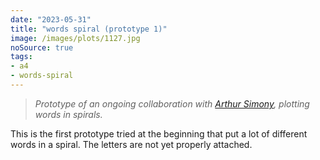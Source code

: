 ```yaml
---
date: "2023-05-31"
title: "words spiral (prototype 1)"
image: /images/plots/1127.jpg
noSource: true
tags:
- a4
- words-spiral
---
```


> *Prototype of an ongoing collaboration with [Arthur Simony](https://www.instagram.com/arthursimony), plotting words in spirals.*

This is the first prototype tried at the beginning that put a lot of different words in a spiral. The letters are not yet properly attached.